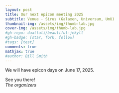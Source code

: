 ```yaml
---
layout: post
title: Our next epicon meeting 2025
subtitle: Venue - Sirus (Galaxen, Universum, UmU)
thumbnail-img: /assets/img/thumb-lab.jpg
cover-img: /assets/img/thumb-lab.jpg
#gh-repo: daattali/beautiful-jekyll
#gh-badge: [star, fork, follow]
#tags: [test]
comments: true
mathjax: true
#author: Bill Smith
---
```


We will have epicon days on June 17, 2025.

See you there!<br>
*The organizers* 

